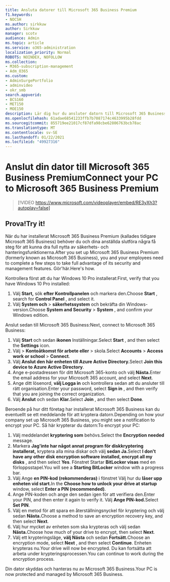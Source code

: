 ```yaml
---
title: Ansluta datorer till Microsoft 365 Business Premium
f1.keywords:
- NOCSH
ms.author: sirkkuw
author: Sirkkuw
manager: scotv
audience: Admin
ms.topic: article
ms.service: o365-administration
localization_priority: Normal
ROBOTS: NOINDEX, NOFOLLOW
ms.collection:
- M365-subscription-management
- Adm_O365
ms.custom:
- AdminSurgePortfolio
- adminvideo
- okr_smb
search.appverid:
- BCS160
- MET150
- MOE150
description: Lär dig hur du ansluter datorn till Microsoft 365 Business.
ms.openlocfilehash: 61adae68541233ffb7b7087174c4633995b28fdd
ms.sourcegitcommit: 855719ee21017cf87dfa98cbe62806763bcb78ac
ms.translationtype: MT
ms.contentlocale: sv-SE
ms.lasthandoff: 01/22/2021
ms.locfileid: "49927316"
---
```

# <a name="connect-your-pc-to-microsoft-365-business-premium"></a><span data-ttu-id="f9999-103">Anslut din dator till Microsoft 365 Business Premium</span><span class="sxs-lookup"><span data-stu-id="f9999-103">Connect your PC to Microsoft 365 Business Premium</span></span>

> [!VIDEO https://www.microsoft.com/videoplayer/embed/RE3yXh3?autoplay=false]

## <a name="try-it"></a><span data-ttu-id="f9999-104">Prova!</span><span class="sxs-lookup"><span data-stu-id="f9999-104">Try it!</span></span>
<span data-ttu-id="f9999-105">När du har installerat Microsoft 365 Business Premium (kallades tidigare Microsoft 365 Business) behöver du och dina anställda slutföra några få steg för att kunna dra full nytta av säkerhets- och hanteringsfunktionerna.</span><span class="sxs-lookup"><span data-stu-id="f9999-105">After you set up Microsoft 365 Business Premium (formerly known as Microsoft 365 Business), you and your employees need to complete a few steps to take full advantage of its security and management features.</span></span> <span data-ttu-id="f9999-106">Gör&#39;här.</span><span class="sxs-lookup"><span data-stu-id="f9999-106">Here&#39;s how.</span></span>

<span data-ttu-id="f9999-107">Kontrollera först att du har Windows 10 Pro installerat:</span><span class="sxs-lookup"><span data-stu-id="f9999-107">First, verify that you have Windows 10 Pro installed:</span></span>

1. <span data-ttu-id="f9999-108">Välj  **Start,** sök  **efter Kontrollpanelen** och markera den.</span><span class="sxs-lookup"><span data-stu-id="f9999-108">Choose  **Start** , search for  **Control Panel** , and select it.</span></span>
2. <span data-ttu-id="f9999-109">Välj **System och**   >   **säkerhetssystem** och bekräfta din Windows-version.</span><span class="sxs-lookup"><span data-stu-id="f9999-109">Choose  **System and Security**  >  **System** , and confirm your Windows edition.</span></span>

<span data-ttu-id="f9999-110">Anslut sedan till Microsoft 365 Business:</span><span class="sxs-lookup"><span data-stu-id="f9999-110">Next, connect to Microsoft 365 Business:</span></span>

1. <span data-ttu-id="f9999-111">Välj  **Start** och sedan  **ikonen** Inställningar.</span><span class="sxs-lookup"><span data-stu-id="f9999-111">Select  **Start** , and then select the  **Settings** icon.</span></span>
2. <span data-ttu-id="f9999-112">Välj   >   **Kontoåtkomst för arbete eller**   >   skola.</span><span class="sxs-lookup"><span data-stu-id="f9999-112">Select  **Accounts** >  **Access work or school**  >  **Connect**.</span></span>
3. <span data-ttu-id="f9999-113">Välj **Anslut den här enheten till Azure Active Directory.**</span><span class="sxs-lookup"><span data-stu-id="f9999-113">Select  **Join this device to Azure Active Directory**.</span></span>
4. <span data-ttu-id="f9999-114">Ange e-postadressen för ditt Microsoft 365-konto och välj **Nästa.**</span><span class="sxs-lookup"><span data-stu-id="f9999-114">Enter the email address for your Microsoft 365 account, and select  **Next**.</span></span>
5. <span data-ttu-id="f9999-115">Ange ditt lösenord,  **välj Logga in** och kontrollera sedan att du ansluter till rätt organisation.</span><span class="sxs-lookup"><span data-stu-id="f9999-115">Enter your password, select  **Sign in** , and then verify that you are joining the correct organization.</span></span>
6. <span data-ttu-id="f9999-116">Välj **Anslut** och sedan **Klar.**</span><span class="sxs-lookup"><span data-stu-id="f9999-116">Select  **Join** , and then select  **Done**.</span></span>

<span data-ttu-id="f9999-117">Beroende på hur ditt företag har installerat Microsoft 365 Business kan du eventuellt se ett meddelande för att kryptera datorn.</span><span class="sxs-lookup"><span data-stu-id="f9999-117">Depending on how your company set up Microsoft 365 Business, you might see a notification to encrypt your PC.</span></span> <span data-ttu-id="f9999-118">Så här krypterar du datorn:</span><span class="sxs-lookup"><span data-stu-id="f9999-118">To encrypt your PC:</span></span>

1. <span data-ttu-id="f9999-119">Välj meddelandet  **kryptering som**  behövs.</span><span class="sxs-lookup"><span data-stu-id="f9999-119">Select the  **Encryption needed**  message.</span></span>
2. <span data-ttu-id="f9999-120">Markera **Jag&#39;inte har något annat program för diskkryptering installerat,** kryptera alla mina diskar och välj **sedan Ja.**</span><span class="sxs-lookup"><span data-stu-id="f9999-120">Select  **I don&#39;t have any other disk encryption software installed, encrypt all my disks** , and then select  **Yes**.</span></span> <span data-ttu-id="f9999-121">Fönstret Startar  **BitLocker visas**  med en förloppsstapel.</span><span class="sxs-lookup"><span data-stu-id="f9999-121">You will see a  **Starting BitLocker**  window with a progress bar.</span></span>
3. <span data-ttu-id="f9999-122">Välj Ange **en PIN-kod (rekommenderas)** i fönstret Välj hur du **låser upp enheten vid start.**</span><span class="sxs-lookup"><span data-stu-id="f9999-122">In the  **Choose how to unlock your drive at startup**  window, select **Enter a PIN (recommended)**.</span></span>
4. <span data-ttu-id="f9999-123">Ange PIN-koden och ange den sedan igen för att verifiera den.</span><span class="sxs-lookup"><span data-stu-id="f9999-123">Enter your PIN, and then enter it again to verify it.</span></span> <span data-ttu-id="f9999-124">Välj **Ange PIN-kod.**</span><span class="sxs-lookup"><span data-stu-id="f9999-124">Select  **Set PIN**.</span></span>
5. <span data-ttu-id="f9999-125">Välj en metod för att spara en återställningsnyckel för kryptering och välj sedan **Nästa.**</span><span class="sxs-lookup"><span data-stu-id="f9999-125">Choose a method to save an encryption recovery key, and then select  **Next**.</span></span>
6. <span data-ttu-id="f9999-126">Välj hur mycket av enheten som ska krypteras och välj sedan **Nästa.**</span><span class="sxs-lookup"><span data-stu-id="f9999-126">Choose how much of your drive to encrypt, then select  **Next**.</span></span>
7. <span data-ttu-id="f9999-127">Välj ett krypteringsläge, **välj Nästa** och sedan **Fortsätt.**</span><span class="sxs-lookup"><span data-stu-id="f9999-127">Choose an encryption mode, select  **Next** , and then select  **Continue**.</span></span> <span data-ttu-id="f9999-128">Enheten krypteras nu.</span><span class="sxs-lookup"><span data-stu-id="f9999-128">Your drive will now be encrypted.</span></span> <span data-ttu-id="f9999-129">Du kan fortsätta att arbeta under krypteringsprocessen.</span><span class="sxs-lookup"><span data-stu-id="f9999-129">You can continue to work during the encryption process.</span></span>

<span data-ttu-id="f9999-130">Din dator skyddas och hanteras nu av Microsoft 365 Business.</span><span class="sxs-lookup"><span data-stu-id="f9999-130">Your PC is now protected and managed by Microsoft 365 Business.</span></span>
